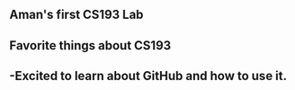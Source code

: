 ## **Aman's first CS193 Lab**
## **Favorite things about CS193**

-Excited to learn about GitHub and how to use it.
-

